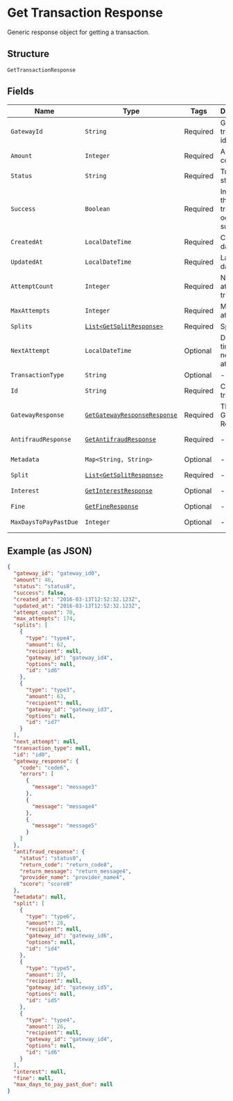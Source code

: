 
# Get Transaction Response

Generic response object for getting a transaction.

## Structure

`GetTransactionResponse`

## Fields

| Name | Type | Tags | Description | Getter | Setter |
|  --- | --- | --- | --- | --- | --- |
| `GatewayId` | `String` | Required | Gateway transaction id | String getGatewayId() | setGatewayId(String gatewayId) |
| `Amount` | `Integer` | Required | Amount in cents | Integer getAmount() | setAmount(Integer amount) |
| `Status` | `String` | Required | Transaction status | String getStatus() | setStatus(String status) |
| `Success` | `Boolean` | Required | Indicates if the transaction ocurred successfuly | Boolean getSuccess() | setSuccess(Boolean success) |
| `CreatedAt` | `LocalDateTime` | Required | Creation date | LocalDateTime getCreatedAt() | setCreatedAt(LocalDateTime createdAt) |
| `UpdatedAt` | `LocalDateTime` | Required | Last update date | LocalDateTime getUpdatedAt() | setUpdatedAt(LocalDateTime updatedAt) |
| `AttemptCount` | `Integer` | Required | Number of attempts tried | Integer getAttemptCount() | setAttemptCount(Integer attemptCount) |
| `MaxAttempts` | `Integer` | Required | Max attempts | Integer getMaxAttempts() | setMaxAttempts(Integer maxAttempts) |
| `Splits` | [`List<GetSplitResponse>`](../../doc/models/get-split-response.md) | Required | Splits | List<GetSplitResponse> getSplits() | setSplits(List<GetSplitResponse> splits) |
| `NextAttempt` | `LocalDateTime` | Optional | Date and time of the next attempt | LocalDateTime getNextAttempt() | setNextAttempt(LocalDateTime nextAttempt) |
| `TransactionType` | `String` | Optional | - | String getTransactionType() | setTransactionType(String transactionType) |
| `Id` | `String` | Required | Código da transação | String getId() | setId(String id) |
| `GatewayResponse` | [`GetGatewayResponseResponse`](../../doc/models/get-gateway-response-response.md) | Required | The Gateway Response | GetGatewayResponseResponse getGatewayResponse() | setGatewayResponse(GetGatewayResponseResponse gatewayResponse) |
| `AntifraudResponse` | [`GetAntifraudResponse`](../../doc/models/get-antifraud-response.md) | Required | - | GetAntifraudResponse getAntifraudResponse() | setAntifraudResponse(GetAntifraudResponse antifraudResponse) |
| `Metadata` | `Map<String, String>` | Optional | - | Map<String, String> getMetadata() | setMetadata(Map<String, String> metadata) |
| `Split` | [`List<GetSplitResponse>`](../../doc/models/get-split-response.md) | Required | - | List<GetSplitResponse> getSplit() | setSplit(List<GetSplitResponse> split) |
| `Interest` | [`GetInterestResponse`](../../doc/models/get-interest-response.md) | Optional | - | GetInterestResponse getInterest() | setInterest(GetInterestResponse interest) |
| `Fine` | [`GetFineResponse`](../../doc/models/get-fine-response.md) | Optional | - | GetFineResponse getFine() | setFine(GetFineResponse fine) |
| `MaxDaysToPayPastDue` | `Integer` | Optional | - | Integer getMaxDaysToPayPastDue() | setMaxDaysToPayPastDue(Integer maxDaysToPayPastDue) |

## Example (as JSON)

```json
{
  "gateway_id": "gateway_id0",
  "amount": 46,
  "status": "status8",
  "success": false,
  "created_at": "2016-03-13T12:52:32.123Z",
  "updated_at": "2016-03-13T12:52:32.123Z",
  "attempt_count": 70,
  "max_attempts": 174,
  "splits": [
    {
      "type": "type4",
      "amount": 62,
      "recipient": null,
      "gateway_id": "gateway_id4",
      "options": null,
      "id": "id6"
    },
    {
      "type": "type3",
      "amount": 63,
      "recipient": null,
      "gateway_id": "gateway_id3",
      "options": null,
      "id": "id7"
    }
  ],
  "next_attempt": null,
  "transaction_type": null,
  "id": "id0",
  "gateway_response": {
    "code": "code6",
    "errors": [
      {
        "message": "message3"
      },
      {
        "message": "message4"
      },
      {
        "message": "message5"
      }
    ]
  },
  "antifraud_response": {
    "status": "status0",
    "return_code": "return_code8",
    "return_message": "return_message4",
    "provider_name": "provider_name4",
    "score": "score8"
  },
  "metadata": null,
  "split": [
    {
      "type": "type6",
      "amount": 28,
      "recipient": null,
      "gateway_id": "gateway_id6",
      "options": null,
      "id": "id4"
    },
    {
      "type": "type5",
      "amount": 27,
      "recipient": null,
      "gateway_id": "gateway_id5",
      "options": null,
      "id": "id5"
    },
    {
      "type": "type4",
      "amount": 26,
      "recipient": null,
      "gateway_id": "gateway_id4",
      "options": null,
      "id": "id6"
    }
  ],
  "interest": null,
  "fine": null,
  "max_days_to_pay_past_due": null
}
```

